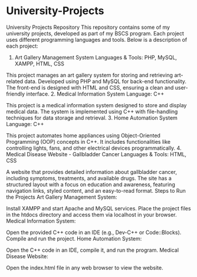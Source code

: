 # University-Projects
University Projects Repository
This repository contains some of my university projects, developed as part of my BSCS program. Each project uses different programming languages and tools. Below is a description of each project:

1. Art Gallery Management System
Languages & Tools: PHP, MySQL, XAMPP, HTML, CSS

This project manages an art gallery system for storing and retrieving art-related data.
Developed using PHP and MySQL for back-end functionality.
The front-end is designed with HTML and CSS, ensuring a clean and user-friendly interface.
2. Medical Information System
Language: C++

This project is a medical information system designed to store and display medical data.
The system is implemented using C++ with file-handling techniques for data storage and retrieval.
3. Home Automation System
Language: C++

This project automates home appliances using Object-Oriented Programming (OOP) concepts in C++.
It includes functionalities like controlling lights, fans, and other electrical devices programmatically.
4. Medical Disease Website - Gallbladder Cancer
Languages & Tools: HTML, CSS

A website that provides detailed information about gallbladder cancer, including symptoms, treatments, and available drugs.
The site has a structured layout with a focus on education and awareness, featuring navigation links, styled content, and an easy-to-read format.
Steps to Run the Projects
Art Gallery Management System:

Install XAMPP and start Apache and MySQL services.
Place the project files in the htdocs directory and access them via localhost in your browser.
Medical Information System:

Open the provided C++ code in an IDE (e.g., Dev-C++ or Code::Blocks).
Compile and run the project.
Home Automation System:

Open the C++ code in an IDE, compile it, and run the program.
Medical Disease Website:

Open the index.html file in any web browser to view the website.
